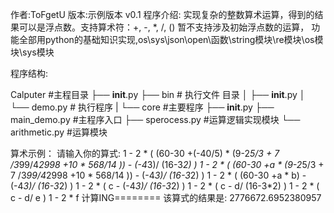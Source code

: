 作者:ToFgetU
版本:示例版本 v0.1
程序介绍:
    实现复杂的整数算术运算，得到的结果可以是浮点数。支持算术符：+, -, *, /, ()
     暂不支持涉及初始浮点数的运算，
    功能全部用python的基础知识实现,os\sys\json\open\函数\string模块\re模块\os模块\sys模块


程序结构:

Calputer #主程目录
├── __init__.py
├── bin # 执行文件 目录
│   ├── __init__.py
│   └── demo.py # 执行程序
|
└── core #主要程序
    ├── __init__.py
    ├── main_demo.py    #主程序入口
    ├── sperocess.py    #运算逻辑实现模块
    └── arithmetic.py   #运算模块


算术示例：
    请输入你的算式: 1 - 2 * ( (60-30 +(-40/5) * (9-2*5/3 + 7 /3*99/4*2998 +10 * 568/14 )) - (-4*3)/ (16-3*2) )
    1 - 2 * ( (60-30 +a * (9-2*5/3 + 7 /3*99/4*2998 +10 * 568/14 )) - (-4*3)/ (16-3*2) )
    1 - 2 * ( (60-30 +a * b) - (-4*3)/ (16-3*2) )
    1 - 2 * ( c - (-4*3)/ (16-3*2) )
    1 - 2 * ( c - d/ (16-3*2) )
    1 - 2 * ( c - d/ e )
    1 - 2 * f
    计算ING========
    该算式的结果是:  2776672.6952380957